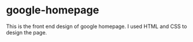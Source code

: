 # google-homepage
This is the front end design of google  homepage. I used HTML and CSS to design the page.
